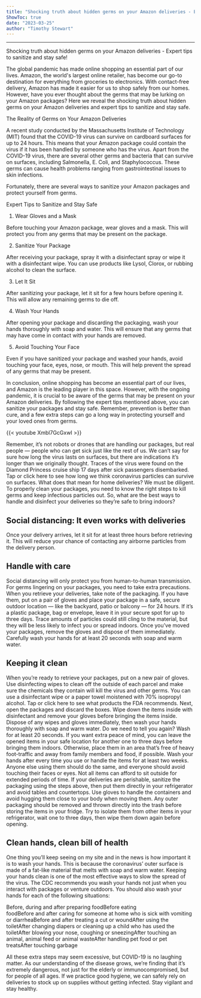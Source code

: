 ```yaml
---
title: "Shocking truth about hidden germs on your Amazon deliveries - Expert tips to sanitize and stay safe!"
ShowToc: true 
date: "2023-03-25"
author: "Timothy Stewart"
---
```

*****
Shocking truth about hidden germs on your Amazon deliveries - Expert tips to sanitize and stay safe!

The global pandemic has made online shopping an essential part of our lives. Amazon, the world's largest online retailer, has become our go-to destination for everything from groceries to electronics. With contact-free delivery, Amazon has made it easier for us to shop safely from our homes. However, have you ever thought about the germs that may be lurking on your Amazon packages? Here we reveal the shocking truth about hidden germs on your Amazon deliveries and expert tips to sanitize and stay safe.

The Reality of Germs on Your Amazon Deliveries

A recent study conducted by the Massachusetts Institute of Technology (MIT) found that the COVID-19 virus can survive on cardboard surfaces for up to 24 hours. This means that your Amazon package could contain the virus if it has been handled by someone who has the virus. Apart from the COVID-19 virus, there are several other germs and bacteria that can survive on surfaces, including Salmonella, E. Coli, and Staphylococcus. These germs can cause health problems ranging from gastrointestinal issues to skin infections.

Fortunately, there are several ways to sanitize your Amazon packages and protect yourself from germs.

Expert Tips to Sanitize and Stay Safe

1. Wear Gloves and a Mask

Before touching your Amazon package, wear gloves and a mask. This will protect you from any germs that may be present on the package.

2. Sanitize Your Package

After receiving your package, spray it with a disinfectant spray or wipe it with a disinfectant wipe. You can use products like Lysol, Clorox, or rubbing alcohol to clean the surface.

3. Let It Sit

After sanitizing your package, let it sit for a few hours before opening it. This will allow any remaining germs to die off.

4. Wash Your Hands

After opening your package and discarding the packaging, wash your hands thoroughly with soap and water. This will ensure that any germs that may have come in contact with your hands are removed.

5. Avoid Touching Your Face

Even if you have sanitized your package and washed your hands, avoid touching your face, eyes, nose, or mouth. This will help prevent the spread of any germs that may be present.

In conclusion, online shopping has become an essential part of our lives, and Amazon is the leading player in this space. However, with the ongoing pandemic, it is crucial to be aware of the germs that may be present on your Amazon deliveries. By following the expert tips mentioned above, you can sanitize your packages and stay safe. Remember, prevention is better than cure, and a few extra steps can go a long way in protecting yourself and your loved ones from germs.

{{< youtube Xmbl7GcGxwI >}} 



Remember, it’s not robots or drones that are handling our packages, but real people — people who can get sick just like the rest of us. We can’t say for sure how long the virus lasts on surfaces, but there are indications it’s longer than we originally thought. 
Traces of the virus were found on the Diamond Princess cruise ship 17 days after sick passengers disembarked. Tap or click here to see how long we think coronavirus particles can survive on surfaces.
What does that mean for home deliveries? We must be diligent. To properly clean your packages, you need to know the right steps to kill germs and keep infectious particles out. So, what are the best ways to handle and disinfect your deliveries so they’re safe to bring indoors?

 
## Social distancing: It even works with deliveries


Once your delivery arrives, let it sit for at least three hours before retrieving it. This will reduce your chance of contacting any airborne particles from the delivery person. 

 
## Handle with care


Social distancing will only protect you from human-to-human transmission. For germs lingering on your packages, you need to take extra precautions.
When you retrieve your deliveries, take note of the packaging. If you have them, put on a pair of gloves and place your package in a safe, secure outdoor location — like the backyard, patio or balcony — for 24 hours.
If it’s a plastic package, bag or envelope, leave it in your secure spot for up to three days. Trace amounts of particles could still cling to the material, but they will be less likely to infect you or spread indoors.
Once you’ve moved your packages, remove the gloves and dispose of them immediately. Carefully wash your hands for at least 20 seconds with soap and warm water.

 
## Keeping it clean


When you’re ready to retrieve your packages, put on a new pair of gloves. Use disinfecting wipes to clean off the outside of each parcel and make sure the chemicals they contain will kill the virus and other germs. 
You can use a disinfectant wipe or a paper towel moistened with 70% isopropyl alcohol. Tap or click here to see what products the FDA recommends.
Next, open the packages and discard the boxes. Wipe down the items inside with disinfectant and remove your gloves before bringing the items inside. Dispose of any wipes and gloves immediately, then wash your hands thoroughly with soap and warm water. Do we need to tell you again? Wash for at least 20 seconds.
If you want extra peace of mind, you can leave the opened items in your safe location for another one to three days before bringing them indoors. Otherwise, place them in an area that’s free of heavy foot-traffic and away from family members and food, if possible.
Wash your hands after every time you use or handle the items for at least two weeks. Anyone else using them should do the same, and everyone should avoid touching their faces or eyes.
Not all items can afford to sit outside for extended periods of time. If your deliveries are perishable, sanitize the packaging using the steps above, then put them directly in your refrigerator and avoid tables and countertops. 
Use gloves to handle the containers and avoid hugging them close to your body when moving them. Any outer packaging should be removed and thrown directly into the trash before storing the items in your fridge. 
Try to isolate them from other items in your refrigerator, wait one to three days, then wipe them down again before opening.

 
## Clean hands, clean bill of health


One thing you’ll keep seeing on my site and in the news is how important it is to wash your hands. This is because the coronavirus’ outer surface is made of a fat-like material that melts with soap and warm water. Keeping your hands clean is one of the most effective ways to slow the spread of the virus.
The CDC recommends you wash your hands not just when you interact with packages or venture outdoors. You should also wash your hands for each of the following situations:

 
Before, during and after preparing foodBefore eating foodBefore and after caring for someone at home who is sick with vomiting or diarrheaBefore and after treating a cut or woundAfter using the toiletAfter changing diapers or cleaning up a child who has used the toiletAfter blowing your nose, coughing or sneezingAfter touching an animal, animal feed or animal wasteAfter handling pet food or pet treatsAfter touching garbage


All these extra steps may seem excessive, but COVID-19 is no laughing matter. As our understanding of the disease grows, we’re finding that it’s extremely dangerous, not just for the elderly or immunocompromised, but for people of all ages. 
If we practice good hygiene, we can safely rely on deliveries to stock up on supplies without getting infected. Stay vigilant and stay healthy.






